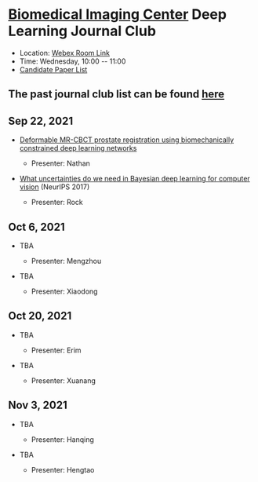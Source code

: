 
# [Biomedical Imaging Center](http://biotech.rpi.edu/centers/bic) Deep Learning Journal Club

* Location: [Webex Room Link](https://rensselaer.webex.com/rensselaer/j.php?MTID=m49361296c8f81319abe047bee1f83cca)
* Time: Wednesday, 10:00 -- 11:00
* [Candidate Paper List](https://docs.google.com/spreadsheets/d/1vZ-JJ5RGEbXtq1sZNlv_bujjWC0LmqcdTknoIjYEj_s)

## The past journal club list can be found [here](past_list.md)

## Sep 22, 2021
* [Deformable MR-CBCT prostate registration using biomechanically constrained deep learning networks](https://doi.org/10.1002/mp.14584)
	* Presenter: Nathan
	
* [What uncertainties do we need in Bayesian deep learning for computer vision](https://papers.nips.cc/paper/2017/hash/2650d6089a6d640c5e85b2b88265dc2b-Abstract.html) (NeurIPS 2017)
	* Presenter: Rock

## Oct 6, 2021
* TBA
	* Presenter: Mengzhou
	
* TBA
	* Presenter: Xiaodong

## Oct 20, 2021
* TBA
	* Presenter: Erim

* TBA
	* Presenter: Xuanang

## Nov 3, 2021
* TBA
	* Presenter: Hanqing
	
* TBA
	* Presenter: Hengtao
